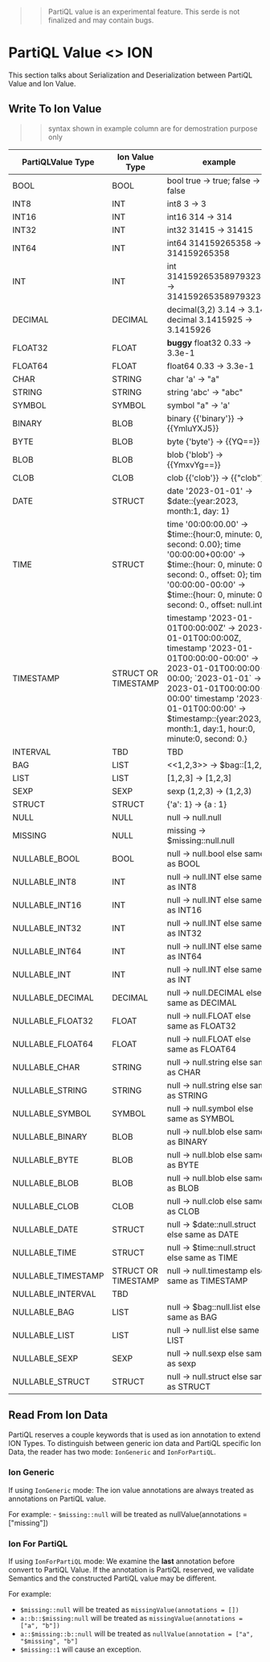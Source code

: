 >> PartiQL value is an experimental feature. This serde is not finalized and may contain bugs.

# PartiQL Value <> ION
This section talks about Serialization and Deserialization between PartiQL Value and Ion Value.


## Write To Ion Value
>> syntax shown in example column are for demostration purpose only

| PartiQLValue Type  | Ion Value Type      | example                                                                                                                                                                                                                                                                             |
|--------------------|---------------------|-------------------------------------------------------------------------------------------------------------------------------------------------------------------------------------------------------------------------------------------------------------------------------------|
| BOOL               | BOOL                | bool true -> true; false -> false                                                                                                                                                                                                                                                   |
| INT8               | INT                 | int8 3 -> 3                                                                                                                                                                                                                                                                         |
| INT16              | INT                 | int16 314 -> 314                                                                                                                                                                                                                                                                    |
| INT32              | INT                 | int32 31415 -> 31415                                                                                                                                                                                                                                                                |
| INT64              | INT                 | int64 314159265358 -> 314159265358                                                                                                                                                                                                                                                  |
 | INT                | INT                 | int 31415926535897932384 -> 31415926535897932384                                                                                                                                                                                                                                    |
| DECIMAL            | DECIMAL             | decimal(3,2) 3.14 -> 3.14; decimal 3.1415925 -> 3.1415926                                                                                                                                                                                                                           |
 | FLOAT32            | FLOAT               | **buggy** float32 0.33 -> 3.3e-1                                                                                                                                                                                                                                                    |
| FLOAT64            | FLOAT               | float64 0.33 -> 3.3e-1                                                                                                                                                                                                                                                              |
| CHAR               | STRING              | char 'a' -> "a"                                                                                                                                                                                                                                                                     |
| STRING             | STRING              | string 'abc' -> "abc"                                                                                                                                                                                                                                                               |
 | SYMBOL             | SYMBOL              | symbol "a" -> 'a'                                                                                                                                                                                                                                                                   |
 | BINARY             | BLOB                | binary {{'binary'}} -> {{YmluYXJ5}}                                                                                                                                                                                                                                                 |
| BYTE               | BLOB                | byte {'byte'} -> {{YQ==}}                                                                                                                                                                                                                                                           |
| BLOB               | BLOB                | blob {'blob'} -> {{YmxvYg==}}                                                                                                                                                                                                                                                       |
| CLOB               | CLOB                | clob {{'clob'}} -> {{"clob"}}                                                                                                                                                                                                                                                       |
| DATE               | STRUCT              | date '2023-01-01' -> $date::{year:2023, month:1, day: 1}                                                                                                                                                                                                                            |
| TIME               | STRUCT              | time '00:00:00.00' -> $time::{hour:0, minute: 0, second: 0.00}; time '00:00:00+00:00' -> $time::{hour: 0, minute: 0, second: 0., offset: 0}; time '00:00:00-00:00' -> $time::{hour: 0, minute: 0, second: 0., offset: null.int}                                                     |
| TIMESTAMP          | STRUCT OR TIMESTAMP | timestamp '2023-01-01T00:00:00Z' -> 2023-01-01T00:00:00Z, timestamp '2023-01-01T00:00:00-00:00' -> 2023-01-01T00:00:00-00:00; \`2023-01-01\` -> 2023-01-01T00:00:00-00:00' timestamp '2023-01-01T00:00:00' -> $timestamp::{year:2023, month:1, day:1, hour:0, minute:0, second: 0.} |
| INTERVAL           | TBD                 | TBD                                                                                                                                                                                                                                                                                 |
| BAG                | LIST                | <<1,2,3>> -> $bag::[1,2,3]                                                                                                                                                                                                                                                          |
| LIST               | LIST                | [1,2,3] -> [1,2,3]                                                                                                                                                                                                                                                                  |
| SEXP               | SEXP                | sexp (1,2,3) -> (1,2,3)                                                                                                                                                                                                                                                             |
| STRUCT             | STRUCT              | {'a': 1} -> {a : 1}                                                                                                                                                                                                                                                                 |
| NULL               | NULL                | null -> null.null                                                                                                                                                                                                                                                                   | 
| MISSING            | NULL                | missing -> $missing::null.null                                                                                                                                                                                                                                                      |
| NULLABLE_BOOL      | BOOL                | null -> null.bool else same as BOOL                                                                                                                                                                                                                                                 |
| NULLABLE_INT8      | INT                 | null -> null.INT else same as INT8                                                                                                                                                                                                                                                  |
| NULLABLE_INT16     | INT                 | null -> null.INT else same as INT16                                                                                                                                                                                                                                                 |
| NULLABLE_INT32     | INT                 | null -> null.INT else same as INT32                                                                                                                                                                                                                                                 |
| NULLABLE_INT64     | INT                 | null -> null.INT else same as INT64                                                                                                                                                                                                                                                 |
| NULLABLE_INT       | INT                 | null -> null.INT else same as INT                                                                                                                                                                                                                                                   |
| NULLABLE_DECIMAL   | DECIMAL             | null -> null.DECIMAL else same as DECIMAL                                                                                                                                                                                                                                           |
| NULLABLE_FLOAT32   | FLOAT               | null -> null.FLOAT else same as FLOAT32                                                                                                                                                                                                                                             | 
| NULLABLE_FLOAT64   | FLOAT               | null -> null.FLOAT else same as FLOAT64                                                                                                                                                                                                                                             |
  | NULLABLE_CHAR      | STRING              | null -> null.string else same as CHAR                                                                                                                                                                                                                                               |
| NULLABLE_STRING    | STRING              | null -> null.string else same as STRING                                                                                                                                                                                                                                             |
| NULLABLE_SYMBOL    | SYMBOL              | null -> null.symbol else same as SYMBOL                                                                                                                                                                                                                                             | 
| NULLABLE_BINARY    | BLOB                | null -> null.blob else same as BINARY                                                                                                                                                                                                                                               |
| NULLABLE_BYTE      | BLOB                | null -> null.blob else same as BYTE                                                                                                                                                                                                                                                 |
| NULLABLE_BLOB      | BLOB                | null -> null.blob else same as BLOB                                                                                                                                                                                                                                                 | 
| NULLABLE_CLOB      | CLOB                | null -> null.clob else same as CLOB                                                                                                                                                                                                                                                 |
| NULLABLE_DATE      | STRUCT              | null -> $date::null.struct else same as DATE                                                                                                                                                                                                                                        |
| NULLABLE_TIME      | STRUCT              | null -> $time::null.struct else same as TIME                                                                                                                                                                                                                                        | 
| NULLABLE_TIMESTAMP | STRUCT OR TIMESTAMP | null -> null.timestamp else same as TIMESTAMP                                                                                                                                                                                                                                       | 
| NULLABLE_INTERVAL  | TBD                 |                                                                                                                                                                                                                                                                                     |
| NULLABLE_BAG       | LIST                | null -> $bag::null.list else same as BAG                                                                                                                                                                                                                                            | 
| NULLABLE_LIST      | LIST                | null -> null.list else same as LIST                                                                                                                                                                                                                                                 | 
| NULLABLE_SEXP      | SEXP                | null -> null.sexp else same as sexp                                                                                                                                                                                                                                                 |
| NULLABLE_STRUCT    | STRUCT              | null -> null.struct else same as STRUCT                                                                                                                                                                                                                                             |


## Read From Ion Data
PartiQL reserves a couple keywords that is used as ion annotation to extend ION Types. 
To distinguish between generic ion data and PartiQL specific Ion Data, the reader has two mode: `IonGeneric` and `IonForPartiQL`. 

### Ion Generic
If using `IonGeneric` mode: The ion value annotations are always treated as annotations on PartiQL value. 

For example:
    - `$missing::null` will be treated as nullValue(annotations = ["missing"])

### Ion For PartiQL
If using `IonForPartiQL` mode: We examine the **last** annotation before convert to PartiQL Value. If the annotation is PartiQL reserved, we validate Semantics and the constructed PartiQL value may be different. 

For example:
- `$missing::null` will be treated as `missingValue(annotations = [])`
- `a::b::$missing:null` will be treated as `missingValue(annotations = ["a", "b"])`
- `a::$missing::b::null` will be treated as `nullValue(annotation = ["a", "$missing", "b"]`
- `$missing::1` will cause an exception.
